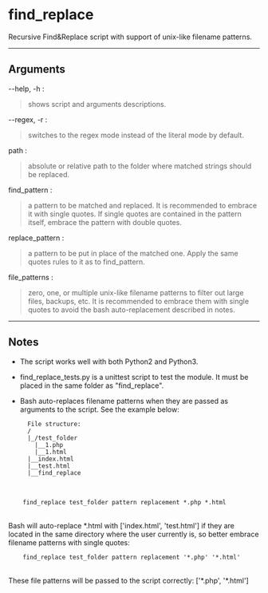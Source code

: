 # find_replace
Recursive Find&Replace script with support of unix-like filename patterns.

------
## Arguments

--help, -h :
> shows script and arguments descriptions.

--regex, -r :
> switches to the regex mode instead of the literal mode by default.

path :
> absolute or relative path to the folder where matched strings
    should be replaced.

find_pattern :
> a pattern to be matched and replaced. It is recommended to embrace it with
    single quotes. If single quotes are contained in the pattern itself,
    embrace the pattern with double quotes.

replace_pattern :
> a pattern to be put in place of the matched one. Apply the same quotes
    rules to it as to find_pattern.

file_patterns :
> zero, one, or multiple unix-like filename patterns to filter out large
    files, backups, etc. It is recommended to embrace them with single quotes
    to avoid the bash auto-replacement described in notes.

------
## Notes

- The script works well with both Python2 and Python3.


- find_replace_tests.py is a unittest script to test the module. It must be placed in
the same folder as "find_replace".


- Bash auto-replaces filename patterns when they are passed as arguments to the
script. See the example below:

        File structure:
        /
        |_/test_folder
          |__1.php
          |__1.html
        |__index.html
        |__test.html
        |__find_replace
<br>

        find_replace test_folder pattern replacement *.php *.html  
<br>
    Bash will auto-replace *.html with ['index.html', 'test.html'] if they are
    located in the same directory where the user currently is, so better embrace
    filename patterns with single quotes:

        find_replace test_folder pattern replacement '*.php' '*.html'
<br>
    These file patterns will be passed to the script correctly: ['*.php', '*.html']
